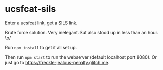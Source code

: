 # ucsfcat-sils

Enter a ucsfcat link, get a SILS link.

Brute force solution. Very inelegant. But also stood up in less than an hour. \o/

Run `npm install` to get it all set up.

Then run `npm start` to run the webserver (default localhost port 8080).
Or just go to https://freckle-jealous-penalty.glitch.me.
